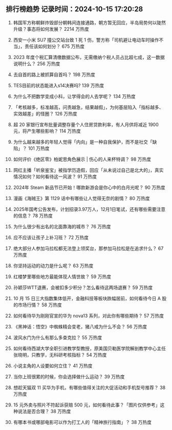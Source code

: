 
## 排行榜趋势 记录时间：2024-10-15 17:20:28
  
  1. 韩国军方称朝鲜炸毁部分朝韩间连接通路，朝方暂无回应，半岛局势何以陡然升级？事态将如何发展？ 2214 万热度
    
  2. 西安一小米 SU7 撞公交站台致 1 死 1 伤，警方称「司机避让电动车时操作不当」，责任该如何划分？ 675 万热度
    
  3. 2023 年度个税汇算清缴数据公布，无需缴纳个税人员占比超七成，这一数据说明什么？ 256 万热度
    
  4. 去自首的路上被抓算自首吗？ 198 万热度
    
  5. TES目前的状态能进入s14决赛吗? 139 万热度
    
  6. 为什么不把数学变成小科，让学得会的人去学呢？ 134 万热度
    
  7. 「考核越多，标准越高，问责越急，结果越假」，为何基层陷入「指标越多、实效越差」的怪圈？ 126 万热度
    
  8. 超 20 家银行宣布批量调整存量个人住房贷款利率，有人月供将减近 1900 元，将产生哪些影响？ 114 万热度
    
  9. 为什么越来越多的年轻人觉得「内向」是一种自我保护，而不是社交「缺陷」？ 101 万热度
    
  10. 如何评价《绝区零》柏妮思角色展示 | 伤心的人来杯特调？ 98 万热度
    
  11. 网红主播「听泉鉴宝」被指学历造假，回应「从未说过自己是北大的」，真实情况如何？如何看待这一风波？ 91 万热度
    
  12. 2024年 Steam 新品节已开始！哪款新游会是你心中的白月光呢？ 90 万热度
    
  13. 漫画《海贼王》第 1129 话中有哪些让人觉得无奈的剧情？ 80 万热度
    
  14. 2025年国考公告发布，计划招录3.97万人，12月1日笔试，还有哪些需要注意的信息？ 78 万热度
    
  15. 为什么很少有出名的北面靠海的城市？ 76 万热度
    
  16. 应不应该让孩子上补习班？ 72 万热度
    
  17. 绝大部分人参加马拉松都无法登上领奖台，那参加马拉松是在追求什么？ 67 万热度
    
  18. 你坚持运动的动力是什么呢？ 63 万热度
    
  19. 红楼梦里哪些地方最能体现人情世故？ 59 万热度
    
  20. 孙颖莎WTT退赛，会被扣多少积分？怎么看待这两场退赛？ 59 万热度
    
  21. 10 月 15 日三大指数集体低开，金融科技等板块跌幅居前，如何看待今日 A 股的市场行情？ 58 万热度
    
  22. 如何看待华为刚刚官宣的华为 nova13 系列，对此你有哪些期待？ 57 万热度
    
  23. 《黑神话：悟空》中蜘蛛精会变老，猪八戒为什么不会？ 56 万热度
    
  24. 波风水门为什么有那么多查克拉？ 55 万热度
    
  25. 如何看待西湖大学全职引进教学型教授，原美国贝勒医学院解剖教学中心主任张晓明，只教学，无科研考核指标？ 54 万热度
    
  26. 小说主角的人设要如何立住？ 41 万热度
    
  27. 当你上班很累的时候，你会选择做什么运动？ 39 万热度
    
  28. 想趁天猫双 11 买华为手机，有哪些值得关注的大促活动和手机型号推荐？ 38 万热度
    
  29. 15 元外卖与照片不符起诉获赔 500 元，如何看待此事？「图片仅供参考」这种说法是否合理？ 38 万热度
    
  30. 有哪本书或哪部电影可以作为打工人的「精神旅行指南」？ 38 万热度
    